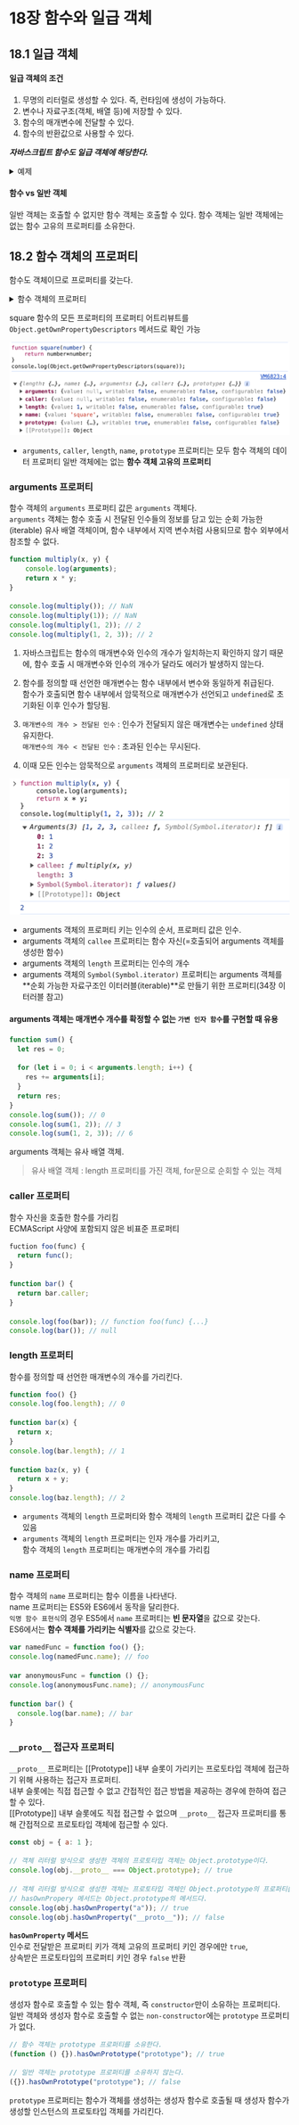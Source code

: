 # 18장 함수와 일급 객체

## 18.1 일급 객체

#### 일급 객체의 조건

1. 무명의 리터럴로 생성할 수 있다. 즉, 런타임에 생성이 가능하다.
2. 변수나 자료구조(객체, 배열 등)에 저장할 수 있다.
3. 함수의 매개변수에 전달할 수 있다.
4. 함수의 반환값으로 사용할 수 있다.

***자바스크립트 함수도 일급 객체에 해당한다.***
<details>
  <summary>예제</summary>
  
```js
// 1. 함수는 무명의 리터럴로 생성할 수 있다.
// 2. 함수는 변수에 저장할 수 있다.
// 런타임(할당 단계)에 함수 리터럴이 평가되어 함수 객체가 생성되고 변수에 할당된다. 
const increase = function (num) {
  return ++num;
};

const decrease = function (num) {
return --num;
};

// 2. 함수는 객체에 저장할 수 있다.
const auxs = { increase, decrease };

// 3. 함수의 매개변수에 전달할 수 있다.
// 4. 함수의 반환값으로 사용할 수 있다.
function makeCounter(aux) {
  let num = 0;

  return function () {
    num = aux(num);
    return num;
  };
}

// 3. 함수는 매개변수에게 함수를 전달할 수 있다.  
const increaser = makeCounter(auxs.increase);
console.log(increaser()); // 1
console.log(increaser()); // 2

const decreaser = makeCounter(auxs.decrease);
console.log(decreaser()); // -1
console.log(decreaser()); // -2

```

</details>

#### 함수 vs 일반 객체
일반 객체는 호출할 수 없지만 함수 객체는 호출할 수 있다. 함수 객체는 일반 객체에는 없는 함수 고유의 프로퍼티를 소유한다.


## 18.2 함수 객체의 프로퍼티
함수도 객체이므로 프로퍼티를 갖는다.

<details>
  <summary>함수 객체의 프로퍼티</summary>

  ![함수 객체의 프로퍼티](./함수%20객체의%20프로퍼티.png)

</details>

square 함수의 모든 프로퍼티의 프로퍼티 어트리뷰트를 `Object.getOwnPropertyDescriptors` 메서드로 확인 가능

![함수 객체 데이터 프로퍼티](./함수%20객체%20데이터%20프로퍼티.png)

- `arguments`, `caller`, `length`, `name`, `prototype` 프로퍼티는 모두 함수 객체의 데이터 프로퍼티
일반 객체에는 없는 **함수 객체 고유의 프로퍼티**


### arguments 프로퍼티
함수 객체의 `arguments` 프로퍼티 값은 `arguments` 객체다.   
`arguments` 객체는 함수 호출 시 전달된 인수들의 정보를 담고 있는 순회 가능한(iterable) 유사 배열 객체이며, 함수 내부에서 지역 변수처럼 사용되므로 함수 외부에서 참조할 수 없다.

```js
function multiply(x, y) {
    console.log(arguments);
    return x * y;
}

console.log(multiply()); // NaN
console.log(multiply(1)); // NaN
console.log(multiply(1, 2)); // 2
console.log(multiply(1, 2, 3)); // 2
```

1. 자바스크립트는 함수의 매개변수와 인수의 개수가 일치하는지 확인하지 않기 때문에, 함수 호출 시 매개변수와 인수의 개수가 달라도 에러가 발생하지 않는다.

2. 함수를 정의할 때 선언한 매개변수는 함수 내부에서 변수와 동일하게 취급된다.   
함수가 호출되면 함수 내부에서 암묵적으로 매개변수가 선언되고 `undefined`로 초기화된 이후 인수가 할당됨.

3. `매개변수의 개수 > 전달된 인수` : 인수가 전달되지 않은 매개변수는 `undefined` 상태 유지한다.  
   `매개변수의 개수 < 전달된 인수` : 초과된 인수는 무시된다.

4. 이때 모든 인수는 암묵적으로 `arguments` 객체의 프로퍼티로 보관된다.     


![arguments 객체의 프로퍼티](./arguments%20객체의%20프로퍼티.png)
- arguments 객체의 프로퍼티 키는 인수의 순서, 프로퍼티 값은 인수.  
- arguments 객체의 `callee` 프로퍼티는 함수 자신(=호출되어 arguments 객체를 생성한 함수)  
- arguments 객체의 `length` 프로퍼티는 인수의 개수
- arguments 객체의 `Symbol(Symbol.iterator)` 프로퍼티는 arguments 객체를 **순회 가능한 자료구조인 이터러블(iterable)**로 만들기 위한 프로퍼티(34장 이터러블 참고)

#### arguments 객체는 매개변수 개수를 확정할 수 없는 `가변 인자 함수`를 구현할 때 유용

```js
function sum() {
  let res = 0;

  for (let i = 0; i < arguments.length; i++) {
    res += arguments[i];
  }
  return res;
}
console.log(sum()); // 0
console.log(sum(1, 2)); // 3
console.log(sum(1, 2, 3)); // 6
```

arguments 객체는 유사 배열 객체.  
>유사 배열 객체 : length 프로퍼티를 가진 객체, for문으로 순회할 수 있는 객체

### caller 프로퍼티

함수 자신을 호출한 함수를 가리킴  
ECMAScript 사양에 포함되지 않은 비표준 프로퍼티

```js
fuction foo(func) {
  return func();
}

function bar() {
  return bar.caller;
}

console.log(foo(bar)); // function foo(func) {...}
console.log(bar()); // null
```

### length 프로퍼티

함수를 정의할 때 선언한 매개변수의 개수를 가리킨다.

```js
function foo() {}
console.log(foo.length); // 0

function bar(x) {
  return x;
}
console.log(bar.length); // 1

function baz(x, y) {
  return x + y;
}
console.log(baz.length); // 2
```

- `arguments` 객체의 `length` 프로퍼티와 함수 객체의 `length` 프로퍼티 값은 다를 수 있음  
- `arguments` 객체의 `length` 프로퍼티는 인자 개수를 가리키고,  
함수 객체의 `length` 프로퍼티는 매개변수의 개수를 가리킴

### name 프로퍼티

함수 객체의 `name` 프로퍼티는 함수 이름을 나타낸다.  
name 프로퍼티는 ES5와 ES6에서 동작을 달리한다.  
`익명 함수 표현식`의 경우 ES5에서 `name` 프로퍼티는 **빈 문자열**을 값으로 갖는다.  
ES6에서는 **함수 객체를 가리키는 식별자**를 값으로 갖는다.

```js
var namedFunc = function foo() {};
console.log(namedFunc.name); // foo

var anonymousFunc = function () {};
console.log(anonymousFunc.name); // anonymousFunc

function bar() {
  console.log(bar.name); // bar
}
```


### `__proto__` 접근자 프로퍼티

`__proto__` 프로퍼티는 [[Prototype]] 내부 슬롯이 가리키는 프로토타입 객체에 접근하기 위해 사용하는 접근자 프로퍼티.  
내부 슬롯에는 직접 접근할 수 없고 간접적인 접근 방법을 제공하는 경우에 한하여 접근할 수 있다.  
[[Prototype]] 내부 슬롯에도 직접 접근할 수 없으며 `__proto__` 접근자 프로퍼티를 통해 간접적으로 프로토타입 객체에 접근할 수 있다.

```js
const obj = { a: 1 };

// 객체 리터럴 방식으로 생성한 객체의 프로토타입 객체는 Object.prototype이다.
console.log(obj.__proto__ === Object.prototype); // true

// 객체 리터럴 방식으로 생성한 객체는 프로토타입 객체인 Object.prototype의 프로퍼티를 상속받는다.
// hasOwnPropery 메서드는 Object.prototype의 메서드다.
console.log(obj.hasOwnProperty("a")); // true
console.log(obj.hasOwnProperty("__proto__")); // false
```

**`hasOwnProperty` 메서드**  
인수로 전달받은 프로퍼티 키가 객체 고유의 프로퍼티 키인 경우에만 `true`,  
상속받은 프로토타입의 프로퍼티 키인 경우 `false` 반환

### `prototype` 프로퍼티

생성자 함수로 호출할 수 있는 함수 객체, 즉 `constructor`만이 소유하는 프로퍼티다.  
일반 객체와 생성자 함수로 호출할 수 없는 `non-constructor`에는 `prototype` 프로퍼티가 없다.

```js
// 함수 객체는 prototype 프로퍼티를 소유한다.
(function () {}).hasOwnPrototype("prototype"); // true

// 일반 객체는 prototype 프로퍼티를 소유하지 않는다.
({}).hasOwnPrototype("prototype"); // false
```

`prototype` 프로퍼티는 함수가 객체를 생성하는 생성자 함수로 호출될 때 생성자 함수가 생성할 인스턴스의 프로토타입 객체를 가리킨다.
